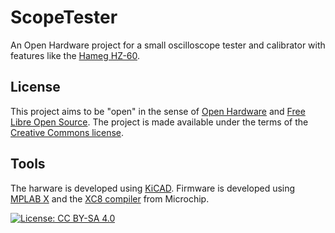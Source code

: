 # ScopeTester
An Open Hardware project for a small oscilloscope tester and calibrator with features like the [Hameg HZ-60](https://www.radiomuseum.org/r/hameg_scope_tester_hz_60.html).

## License
This project aims to be "open" in the sense of [Open Hardware](https://en.wikipedia.org/wiki/Open-source_hardware) and [Free Libre Open Source](https://en.wikipedia.org/wiki/Free_and_open-source_software).
The project is made available under the terms of the [Creative Commons license](https://creativecommons.org/licenses/by-sa/4.0/).

## Tools
The harware is developed using [KiCAD](http://kicad-pcb.org/).
Firmware is developed using [MPLAB X](http://www.microchip.com/mplab/mplab-x-ide) and the [XC8 compiler](http://www.microchip.com/mplab/compilers) from Microchip.

[![License: CC BY-SA 4.0](https://licensebuttons.net/l/by-sa/4.0/80x15.png)](https://creativecommons.org/licenses/by-sa/4.0/)
